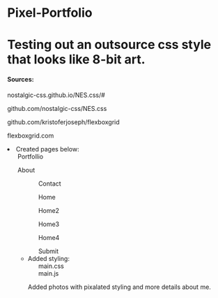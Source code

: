 # Pixel-Portfolio
<body>
<h1>Testing out an outsource css style that looks like 8-bit art.</h1>

<h4>Sources:</h4>
  <p>nostalgic-css.github.io/NES.css/#</p>
  <p>github.com/nostalgic-css/NES.css</p>
  <p>github.com/kristoferjoseph/flexboxgrid</p>
  <p>flexboxgrid.com</p>

<li>Created pages below:  
  <ul>Portfollio</ul>
  <ul>About<ul>
  <ul>Contact</ul>
  <ul>Home</ul>
  <ul>Home2</ul>
  <ul>Home3</ul>
  <ul>Home4</ul>
  <ul>Submit</ul>  
</li>

<li>Added styling:
  <ul>main.css</ul>
  <ul>main.js</ul>
</li>

<p>
Added photos with pixalated styling and more details about me.
</p>

</body>
